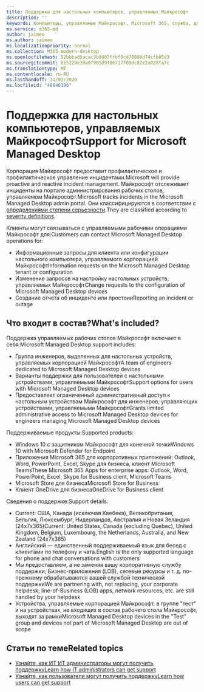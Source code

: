 ```yaml
---
title: Поддержка для настольных компьютеров, управляемых Майкрософт
description: ''
keywords: Компьютеры, управляемые Майкрософт, Microsoft 365, служба, документация
ms.service: m365-md
author: jaimeo
ms.author: jaimeo
ms.localizationpriority: normal
ms.collection: M365-modern-desktop
ms.openlocfilehash: 52bbbad5acac3b0407ffbf0cd78888d74cfb05d3
ms.sourcegitcommit: 815229e39a0f905d9f06717f00dc82e2a028fa7c
ms.translationtype: MT
ms.contentlocale: ru-RU
ms.lasthandoff: 11/03/2020
ms.locfileid: "48846196"
---
```

# <a name="support-for-microsoft-managed-desktop"></a><span data-ttu-id="85bf0-103">Поддержка для настольных компьютеров, управляемых Майкрософт</span><span class="sxs-lookup"><span data-stu-id="85bf0-103">Support for Microsoft Managed Desktop</span></span>

<span data-ttu-id="85bf0-104">Корпорация Майкрософт предоставит профилактическое и профилактическое управление инцидентами.</span><span class="sxs-lookup"><span data-stu-id="85bf0-104">Microsoft will provide proactive and reactive incident management.</span></span> <span data-ttu-id="85bf0-105">Майкрософт отслеживает инциденты на портале администрирования рабочих столов, управляемом Майкрософт.</span><span class="sxs-lookup"><span data-stu-id="85bf0-105">Microsoft tracks incidents in the Microsoft Managed Desktop admin portal.</span></span> <span data-ttu-id="85bf0-106">Они классифицируются в соответствии с [определениями степени серьезности](../working-with-managed-desktop/admin-support.md#sev).</span><span class="sxs-lookup"><span data-stu-id="85bf0-106">They are classified according to [severity definitions](../working-with-managed-desktop/admin-support.md#sev).</span></span>

<span data-ttu-id="85bf0-107">Клиенты могут связываться с управляемыми рабочими операциями Майкрософт для:</span><span class="sxs-lookup"><span data-stu-id="85bf0-107">Customers can contact Microsoft Managed Desktop operations for:</span></span>
- <span data-ttu-id="85bf0-108">Информационные запросы для клиента или конфигурации настольного компьютера, управляемого корпорацией Майкрософт</span><span class="sxs-lookup"><span data-stu-id="85bf0-108">Information requests on the Microsoft Managed Desktop tenant or configuration</span></span>
- <span data-ttu-id="85bf0-109">Изменение запросов на настройку настольных устройств, управляемых Майкрософт</span><span class="sxs-lookup"><span data-stu-id="85bf0-109">Change requests to the configuration of Microsoft Managed Desktop devices</span></span>
- <span data-ttu-id="85bf0-110">Создание отчета об инциденте или простоии</span><span class="sxs-lookup"><span data-stu-id="85bf0-110">Reporting an incident or outage</span></span>

## <a name="whats-included"></a><span data-ttu-id="85bf0-111">Что входит в состав?</span><span class="sxs-lookup"><span data-stu-id="85bf0-111">What's included?</span></span>

<span data-ttu-id="85bf0-112">Поддержка управляемых рабочих столов Майкрософт включает в себя:</span><span class="sxs-lookup"><span data-stu-id="85bf0-112">Microsoft Managed Desktop support includes:</span></span>

- <span data-ttu-id="85bf0-113">Группа инженеров, выделенных для настольных устройств, управляемых корпорацией Майкрософт</span><span class="sxs-lookup"><span data-stu-id="85bf0-113">A team of engineers dedicated to Microsoft Managed Desktop devices</span></span>
- <span data-ttu-id="85bf0-114">Варианты поддержки для пользователей с настольными устройствами, управляемыми Майкрософт</span><span class="sxs-lookup"><span data-stu-id="85bf0-114">Support options for users with Microsoft Managed Desktop devices</span></span>
- <span data-ttu-id="85bf0-115">Предоставляет ограниченный административный доступ к настольным устройствам Майкрософт для инженеров, управляющих устройствами, управляемыми Майкрософт</span><span class="sxs-lookup"><span data-stu-id="85bf0-115">Grants limited administrative access to Microsoft Managed Desktop devices for engineers managing Microsoft Managed Desktop devices</span></span> 

<span data-ttu-id="85bf0-116">Поддерживаемые продукты:</span><span class="sxs-lookup"><span data-stu-id="85bf0-116">Supported products:</span></span>

- <span data-ttu-id="85bf0-117">Windows 10 с защитником Майкрософт для конечной точки</span><span class="sxs-lookup"><span data-stu-id="85bf0-117">Windows 10 with Microsoft Defender for Endpoint</span></span>
- <span data-ttu-id="85bf0-118">Приложения Microsoft 365 для корпоративных приложений: Outlook, Word, PowerPoint, Excel, Skype для бизнеса, клиент Microsoft Teams</span><span class="sxs-lookup"><span data-stu-id="85bf0-118">These Microsoft 365 Apps for enterprise apps: Outlook, Word, PowerPoint, Excel, Skype for Business client, Microsoft Teams</span></span> 
- <span data-ttu-id="85bf0-119">Microsoft Store для бизнеса</span><span class="sxs-lookup"><span data-stu-id="85bf0-119">Microsoft Store for Business</span></span> 
- <span data-ttu-id="85bf0-120">Клиент OneDrive для бизнеса</span><span class="sxs-lookup"><span data-stu-id="85bf0-120">OneDrive for Business client</span></span> 

<span data-ttu-id="85bf0-121">Сведения о поддержке:</span><span class="sxs-lookup"><span data-stu-id="85bf0-121">Support details:</span></span>

- <span data-ttu-id="85bf0-122">Current: США, Канада (исключая Квебека), Великобритания, Бельгия, Люксембург, Нидерландов, Австралия и Новая Зеландия (24x7x365)</span><span class="sxs-lookup"><span data-stu-id="85bf0-122">Current: United States, Canada (excluding Quebec), United Kingdom, Belgium, Luxembourg, the Netherlands, Australia, and New Zealand (24x7x365)</span></span> 
- <span data-ttu-id="85bf0-123">Английский — единственный поддерживаемый язык для бесед с клиентами по телефону и чата.</span><span class="sxs-lookup"><span data-stu-id="85bf0-123">English is the only supported language for phone and chat conversations with customers</span></span> 
- <span data-ttu-id="85bf0-124">Мы предоставляем, а не заменяя вашу корпоративную службу поддержки; Бизнес-приложения (LOB), сетевые ресурсы и т. д. по-прежнему обрабатываются вашей службой технической поддержки</span><span class="sxs-lookup"><span data-stu-id="85bf0-124">We are partnering with, not replacing, your corporate helpdesk; line-of-Business (LOB) apps, network resources, etc. are still handled by your helpdesk</span></span> 
- <span data-ttu-id="85bf0-125">Устройства, управляемые корпорацией Майкрософт, в группе "тест" и на устройствах, не входящих в состав рабочего стола Майкрософт, выходят за рамки</span><span class="sxs-lookup"><span data-stu-id="85bf0-125">Microsoft Managed Desktop devices in the "Test" group and devices not part of Microsoft Managed Desktop are out of scope</span></span> 


## <a name="related-topics"></a><span data-ttu-id="85bf0-126">Статьи по теме</span><span class="sxs-lookup"><span data-stu-id="85bf0-126">Related topics</span></span>

- [<span data-ttu-id="85bf0-127">Узнайте, как ИТ ИТ администраторы могут получить поддержку</span><span class="sxs-lookup"><span data-stu-id="85bf0-127">Learn how IT administrators can get support</span></span>](../working-with-managed-desktop/admin-support.md)
- [<span data-ttu-id="85bf0-128">Узнайте, как пользователи могут получить поддержку</span><span class="sxs-lookup"><span data-stu-id="85bf0-128">Learn how users can get support</span></span>](../working-with-managed-desktop/end-user-support.md)
